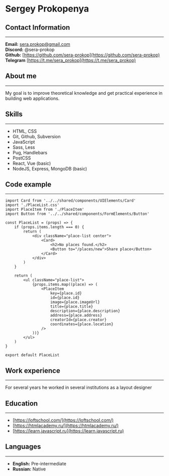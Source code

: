 # Sergey Prokopenya

## Contact Information

---

**Email:** sera.prokop@gmail.com  
**Discord:** @sera-prokop  
**Github:**  [https://github.com/sera-prokop](https://github.com/sera-prokop)  
**Telegram** [https://t.me/sera_prokop](https://t.me/sera_prokop)

## About me

---

My goal is to improve theoretical knowledge and get practical experience in building web applications.

## Skills

---

* HTML, CSS
* Git, Github, Subversion
* JavaScript
* Sass, Less
* Pug, Handlebars
* PostCSS
* React, Vue (basic)
* NodeJS, Express, MongoDB (basic)

## Code example

---

```
import Card from '../../shared/components/UIElements/Card'
import './PlaceList.css'
import PlaceItem from './PlaceItem'
import Button from '../../shared/components/FormElements/Button'

const PlaceList = (props) => {
    if (props.items.length === 0) {
        return (
            <div className="place-list center">
                <Card>
                    <h2>No places found.</h2>
                    <Button to="/places/new">Share place</Button>
                </Card>
            </div>
        )
    }

    return (
        <ul className="place-list">
            {props.items.map((place) => (
                <PlaceItem
                    key={place.id}
                    id={place.id}
                    image={place.imageUrl}
                    title={place.title}
                    description={place.description}
                    address={place.address}
                    creatorId={place.creator}
                    coordinates={place.location}
                />
            ))}
        </ul>
    )
}

export default PlaceList
```

## Work experience

---

For several years he worked in several institutions as a layout designer

## Education

---

* [https://loftschool.com/](https://loftschool.com/)
* [https://htmlacademy.ru/](https://htmlacademy.ru/)
* [https://learn.javascript.ru](https://learn.javascript.ru)

## Languages

---

* **English:** Pre-intermediate
* **Russian:** Native


